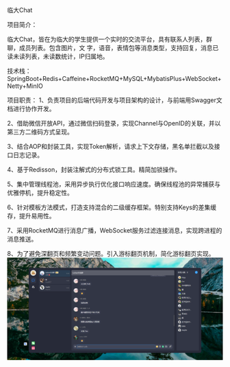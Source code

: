 临大Chat

项目简介：

临大Chat，皆在为临大的学生提供一个实时的交流平台，具有联系人列表，群聊，成员列表。包含图片，文 字，语音，表情包等消息类型，支持回复，消息已读未读列表，未读数统计，IP归属地。

技术栈：SpringBoot+Redis+Caffeine+RocketMQ+MySQL+MybatisPlus+WebSocket+Netty+MinIO

项目职责： 1、负责项目的后端代码开发与项目架构的设计，与前端用Swagger文档进行协作开发。

2、借助微信开放API，通过微信扫码登录，实现Channel与OpenID的关联，并以第三方二维码方式呈现。

3、结合AOP和封装工具，实现Token解析，请求上下文存储，黑名单拦截以及接口日志记录。

4、基于Redisson，封装注解式的分布式锁工具。精简加锁操作。

5、集中管理线程池，采用异步执行优化接口响应速度。确保线程池的异常捕获与优雅停机，提升稳定性。

6、针对模板方法模式，打造支持混合的二级缓存框架。特别支持Keys的差集缓存，提升易用性。

7、采用RocketMQ进行消息广播，WebSocket服务过滤连接消息，实现跨进程的消息推送。

8、为了避免深翻页和频繁变动问题。引入游标翻页机制，简化游标翻页实现。
![image](https://github.com/Hzyy99/ldchat/blob/ldchat/ldchat.png)
